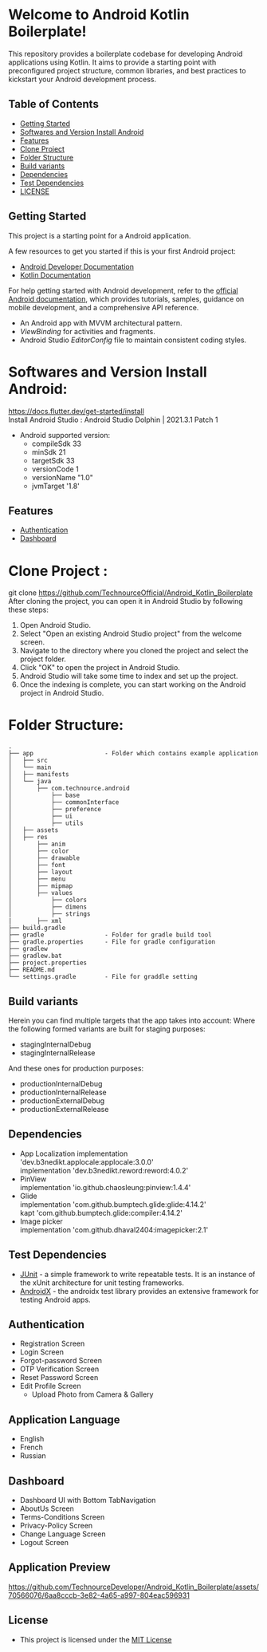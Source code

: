 #  Welcome to Android Kotlin Boilerplate!

This repository provides a boilerplate codebase for developing Android applications using Kotlin. It aims to provide a starting point with preconfigured project structure, common libraries, and best practices to kickstart your Android development process.

## Table of Contents
* [Getting Started](#getting-started)
* [Softwares and Version Install Android](#software-and-version-install-android)
* [Features](#features)
* [Clone Project](#clone-project)
* [Folder Structure](#folder-structure)
* [Build variants](#build-variants)
* [Dependencies](#dependencies)
* [Test Dependencies](#test-dependencies)
* [LICENSE](#license)


## Getting Started

This project is a starting point for a Android application.

A few resources to get you started if this is your first Android project:

- [Android Developer Documentation](https://developer.android.com/docs)
- [Kotlin Documentation](https://kotlinlang.org/docs/home.html)

For help getting started with Android development, refer to the [official Android documentation](https://developer.android.com/), which provides tutorials, samples, guidance on mobile development, and a comprehensive API reference.
-   An Android app with  MVVM  architectural pattern.
- _ViewBinding_  for activities and fragments.
-   Android Studio  _EditorConfig_  file to maintain consistent coding styles.

# Softwares and Version Install Android:

https://docs.flutter.dev/get-started/install  
Install Android Studio : Android Studio Dolphin | 2021.3.1 Patch 1

- Android supported version:
  - compileSdk 33
  - minSdk 21
  - targetSdk 33
  - versionCode 1
  - versionName "1.0"
  - jvmTarget '1.8'


## Features
* [Authentication](#authentication)
* [Dashboard](#dashboard)

# Clone Project :

git clone https://github.com/TechnourceOfficial/Android_Kotlin_Boilerplate
After cloning the project, you can open it in Android Studio by following these steps:
1.  Open Android Studio.
2.  Select "Open an existing Android Studio project" from the welcome screen.
3.  Navigate to the directory where you cloned the project and select the project folder.
4.  Click "OK" to open the project in Android Studio.
5.  Android Studio will take some time to index and set up the project.
6.  Once the indexing is complete, you can start working on the Android project in Android Studio.

# Folder Structure:
```commandline
.
├── app                    - Folder which contains example application
│   ├── src
│   └── main
│   ├── manifests       
│   └── java
│   	├── com.technource.android
│   		├── base
│   		├── commonInterface     
│   		├── preference
│   		├── ui
│   		├── utils    
│   ├── assets
│   ├── res
│   	├── anim
│   	├── color
│   	├── drawable
│   	├── font
│   	├── layout
│   	├── menu
│   	├── mipmap
│   	├── values
│   		├── colors
│   		├── dimens
│   		├── strings
|		├── xml
├── build.gradle
├── gradle                 - Folder for gradle build tool
├── gradle.properties      - File for gradle configuration
├── gradlew
├── gradlew.bat
├── project.properties
├── README.md
└── settings.gradle        - File for graddle setting
```
## Build variants

Herein you can find multiple targets that the app takes into account:
Where the following formed variants are built for staging purposes:

-   stagingInternalDebug
-   stagingInternalRelease

And these ones for production purposes:

-   productionInternalDebug
-   productionInternalRelease
-   productionExternalDebug
-   productionExternalRelease

##   Dependencies
- App Localization
  implementation 'dev.b3nedikt.applocale:applocale:3.0.0'  
  implementation 'dev.b3nedikt.reword:reword:4.0.2'
- PinView  
  implementation 'io.github.chaosleung:pinview:1.4.4'
- Glide  
  implementation 'com.github.bumptech.glide:glide:4.14.2'  
  kapt 'com.github.bumptech.glide:compiler:4.14.2'
- Image picker  
  implementation 'com.github.dhaval2404:imagepicker:2.1'

## Test Dependencies

-   [JUnit](https://github.com/junit-team/junit4) - a simple framework to write repeatable tests. It is an instance of the xUnit architecture for unit testing frameworks.
-   [AndroidX](https://github.com/android/android-test) - the androidx test library provides an extensive framework for testing Android apps.

## Authentication
- Registration Screen
- Login Screen
- Forgot-password Screen
- OTP Verification Screen
- Reset Password Screen
- Edit Profile Screen
  - Upload Photo from Camera & Gallery
   
## Application Language
- English
- French
- Russian

## Dashboard
-   Dashboard UI with Bottom TabNavigation
-  AboutUs Screen
-  Terms-Conditions Screen
- Privacy-Policy Screen
- Change Language Screen
- Logout Screen

## Application Preview

https://github.com/TechnourceDeveloper/Android_Kotlin_Boilerplate/assets/70566076/6aa8cccb-3e82-4a65-a997-804eac596931

## License

- This project is licensed under the [MIT License](LICENSE)
